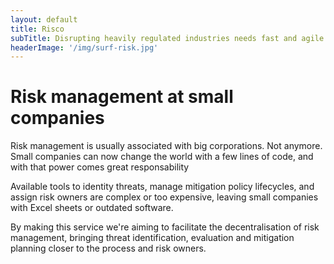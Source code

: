 ```yaml
---
layout: default
title: Risco
subTitle: Disrupting heavily regulated industries needs fast and agile risk management
headerImage: '/img/surf-risk.jpg'
---
```


# Risk management at small companies  

Risk management is usually associated with big corporations. Not anymore. Small
companies can now change the world with a few lines of code, and with that
power comes great responsability


Available tools to identity threats, manage mitigation policy lifecycles,
and assign risk owners are complex or too expensive, leaving small companies
with Excel sheets or outdated software.


By making this service we're aiming to facilitate the decentralisation of risk
management, bringing threat identification, evaluation and mitigation planning
closer to the process and risk owners.
